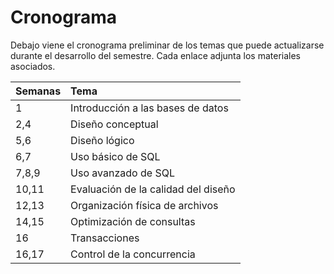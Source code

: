 # Cronograma

Debajo viene el cronograma preliminar de los temas que puede actualizarse durante el desarrollo del semestre. Cada enlace adjunta los materiales asociados.

| Semanas | Tema |
| :------------- |:------------- |
1 | Introducción a las bases de datos |
2,4 | Diseño conceptual |
5,6 | Diseño lógico |
6,7 | Uso básico de SQL |
7,8,9 | Uso avanzado de SQL |
10,11 | Evaluación de la calidad del diseño |
12,13 | Organización física de archivos |
14,15 | Optimización de consultas |
16 | Transacciones |
16,17 | Control de la concurrencia |
